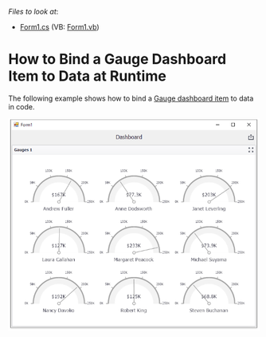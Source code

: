 <!-- default file list -->
*Files to look at*:

* [Form1.cs](./CS/Dashboard_CreateGauges/Form1.cs) (VB: [Form1.vb](./VB/Dashboard_CreateGauges/Form1.vb))
<!-- default file list end -->
# How to Bind a Gauge Dashboard Item to Data at Runtime

The following example shows how to bind a [Gauge dashboard item](http://docs.devexpress.com/Dashboard/15264) to data in code.

![](/images/screenshot.png)
